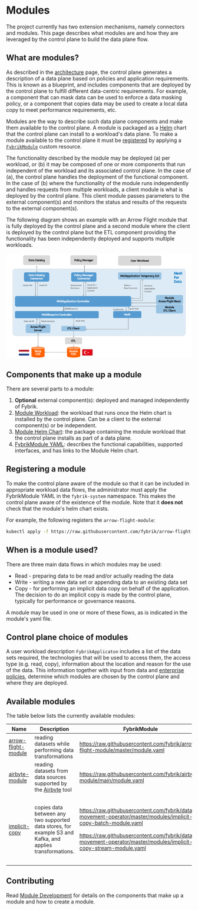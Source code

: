 # Modules

The project currently has two extension mechanisms, namely connectors and modules. 
This page describes what modules are and how they are leveraged by the control plane to build the data plane flow.  

## What are modules?

As described in the [architecture](./architecture.md) page, the control plane generates a description of a data plane based on policies and application requirements. This is known as a blueprint, and includes components that are deployed by the control plane to fulfill different data-centric requirements.  For example, a component that can mask data can be used to enforce a data masking policy, or a component that copies data may be used to create a local data copy to meet performance requirements, etc. 

Modules are the way to describe such data plane components and make them available to the control plane. A module is packaged as a [Helm](https://helm.sh/) chart that the control plane can install to a workload's data plane. To make a module available to the control plane it must be [registered](#registering-a-module) by applying a [`FybrikModule`](../reference/crds.md#fybrikmodule) custom resource.

The functionality described by the module may be deployed (a) per workload, or (b) it may be composed of one or more components that run independent of the workload and its associated control plane.  In the case of (a), the control plane handles the deployment of the functional component. In the case of (b) where the functionality of the module runs independently and handles requests from multiple workloads, a client module is what is deployed by the control plane.  This client module passes parameters to the external component(s) and monitors the status and results of the requests to the external component(s). 
<!-- TODO: Add "which are declared as a dependencies in the module yaml"  when we support it-->

The following diagram shows an example with an Arrow Flight module that is fully deployed by the control plane and a second module where the client is deployed by the control plane but the ETL component providing the functionality has been independently deployed and supports multiple workloads.

![Example](../static/module_arch.png)

## Components that make up a module

There are several parts to a module:

1. **Optional** external component(s): deployed and managed independently of Fybrik.
1. [Module Workload](../contribute/modules.md#module-workload): the workload that runs once the Helm chart is installed by the control plane.
Can be a client to the external component(s) or be independent.
1. [Module Helm Chart](../contribute/modules.md#module-helm-chart): the package containing the module workload that the control plane installs as part of a data plane.
1. [FybrikModule YAML](../contribute/modules.md#fybrikmodule-yaml): describes the functional capabilities, supported interfaces, and has links to the Module Helm chart.

## Registering a module

To make the control plane aware of the module so that it can be included in appropriate workload data flows, the administrator must apply the FybrikModule YAML in the `fybrik-system` namespace.  This makes the control plane aware of the existence of the module.  Note that it **does not** check that the module's helm chart exists.

For example, the following registers the `arrow-flight-module`:
```bash
kubectl apply -f https://raw.githubusercontent.com/fybrik/arrow-flight-module/master/module.yaml -n fybrik-system
```

## When is a module used?

There are three main data flows in which modules may be used:
* Read - preparing data to be read and/or actually reading the data
* Write - writing a new data set or appending data to an existing data set
* Copy - for performing an implicit data copy on behalf of the application.  The decision to do an implicit copy is made by the control plane, typically for performance or governance reasons.

A module may be used in one or more of these flows, as is indicated in the module's yaml file.

## Control plane choice of modules

A user workload description `FybrikApplicaton` includes a list of the data sets required, the technologies that will be used to access them, the access type (e.g. read, copy), information about the location and reason for the use of the data.  This information together with input from data and [enterprise policies](config-policies.md), determine which modules are chosen by the control plane and where they are deployed. 

## Available modules

The table below lists the currently available modules:

Name | Description | FybrikModule | Prerequisite
---  | ---         | ---       | ---
[arrow-flight-module](https://github.com/fybrik/arrow-flight-module) | reading datasets while performing data transformations | https://raw.githubusercontent.com/fybrik/arrow-flight-module/master/module.yaml |
[airbyte-module](https://github.com/fybrik/airbyte-module) | reading datasets from data sources supported by the [Airbyte](https://airbyte.com) tool | https://raw.githubusercontent.com/fybrik/airbyte-module/main/module.yaml |
[implicit-copy](https://github.com/fybrik/mover) | copies data between any two supported data stores, for example S3 and Kafka, and applies transformations. | https://raw.githubusercontent.com/fybrik/data-movement-operator/master/modules/implicit-copy-batch-module.yaml<br> <br>https://raw.githubusercontent.com/fybrik/data-movement-operator/master/modules/implicit-copy-stream-module.yaml | - [Datashim](https://github.com/datashim-io/datashim) deployment.<br>- [`FybrikStorageAccount`](../reference/crds#fybrikstorageaccount) resource deployed in the control plane namespace to hold the details of the storage which is used by the module for coping the data.

## Contributing

Read  [Module Development](../contribute/modules.md) for details on the components that make up a module and how to create a module.
